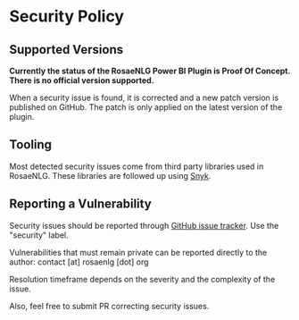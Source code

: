 <!--
Copyright 2021 Ludan Stoecklé
SPDX-License-Identifier: CC-BY-4.0
-->
# Security Policy

## Supported Versions

**Currently the status of the RosaeNLG Power BI Plugin is Proof Of Concept. There is no official version supported.**

When a security issue is found, it is corrected and a new patch version is published on GitHub. The patch is only applied on the latest version of the plugin.


## Tooling

Most detected security issues come from third party libraries used in RosaeNLG. These libraries are followed up using [Snyk](https://snyk.io/).


## Reporting a Vulnerability

Security issues should be reported through [GitHub issue tracker](https://github.com/RosaeNLG/powerbidemo/issues). Use the "security" label.

Vulnerabilities that must remain private can be reported directly to the author: contact [at] rosaenlg [dot] org

Resolution timeframe depends on the severity and the complexity of the issue.

Also, feel free to submit PR correcting security issues.

